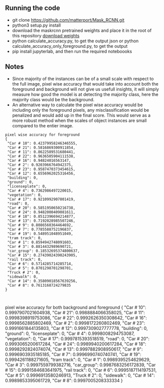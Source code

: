## Running the code
 - git clone https://github.com/matterport/Mask_RCNN.git
 - python3 setup.py install
 - download the maskrcnn pretrained weights and place it in the root of this repository [download weights](https://github.com/matterport/Mask_RCNN/releases/download/v2.0/mask_rcnn_coco.h5)
 - python calculate_accuracy.py, to get the output json or python calculate_accuracy_only_foreground.py, to get the output
 - pip install jupyterlab, and then run the required noteboooks

## Notes
 - Since majority of the instances can be of a small scale with respect to the full image, pixel wise accuracy that would take into account both the foreground and background will not give us usefull insights, it will simply measure how good the model is at detecting the majority class, here the majority class would be the background.
 - An alternative way to calculate the pixel wise accuracy would be including only the foreground pixels, any misclassification would be penalized and would add up in the final score. This would serve as a more robust method when the scales of object instances are small compared to the entier image.
 
 
 ```
 pixel wise accuracy for foreground
{
  "Car # 10": 0.42379958246346555,
  "Car # 21": 0.5816869300911854,
  "Car # 11": 0.8622589531680441,
  "Car # 22": 0.9636505904111538,
  "Car # 16": 0.94824016563147,
  "Car # 2": 0.9203966764942375,
  "Car # 23": 0.9587470373454615,
  "Car # 12": 0.6556962025316456,
  "building": 0,
  "ground": 0,
  "licenseplate": 0,
  "Car # 4": 0.7362986497220015,
  "vegetation": 0,
  "Car # 17": 0.9210992907801419,
  "road": 0,
  "Car # 20": 0.5851950650216738,
  "Car # 24": 0.9482000409081611,
  "Car # 18": 0.8512396694214877,
  "Car # 13": 0.7192028985507246,
  "Car # 9": 0.8086560364464692,
  "Car # 7": 0.7785588752196837,
  "Car # 19": 0.548951048951049,
  "tram track": 0,
  "Car # 1": 0.8594942748091603,
  "Car # 3": 0.8814432989690721,
  "car_group": 0.18532695374800637,
  "Car # 15": 0.27439024390243905,
  "rail track": 0,
  "Car # 6": 0.5714285714285714,
  "Car # 5": 0.8701298701298701,
  "Truck # 2": 0,
  "sidewalk": 0,
  "Car # 14": 0.35809018567639256,
  "Car # 8": 0.7613168724279835
}
 
 
 
 ```
 pixel wise accuracy for both background and foreground
 {
  "Car # 10": 0.9997907021604938,
  "Car # 21": 0.9988884066358025,
  "Car # 11": 0.9998398919753086,
  "Car # 22": 0.9992626350308642,
  "Car # 16": 0.9998562885802469,
  "Car # 2": 0.9998172260802469,
  "Car # 23": 0.9991661844135803,
  "Car # 12": 0.9997309027777778,
  "building": 0,
  "ground": 0,
  "licenseplate": 0,
  "Car # 4": 0.9998008294753087,
  "vegetation": 0,
  "Car # 17": 0.9997815393518519,
  "road": 0,
  "Car # 20": 0.9993065200617284,
  "Car # 24": 0.9989940200617284,
  "Car # 18": 0.9998292824074074,
  "Car # 13": 0.9997882908950617,
  "Car # 9": 0.9996903935185185,
  "Car # 7": 0.9996990740740741,
  "Car # 19": 0.9994261188271605,
  "tram track": 0,
  "Car # 1": 0.9989395254629629,
  "Car # 3": 0.9997559799382716,
  "car_group": 0.9987683256172839,
  "Car # 15": 0.9991584683641975,
  "rail track": 0,
  "Car # 6": 0.9995187114197531,
  "Car # 5": 0.9996913580246913,
  "Truck # 2": 0,
  "sidewalk": 0,
  "Car # 14": 0.9989853395061729,
  "Car # 8": 0.9997005208333334
}
 ```
